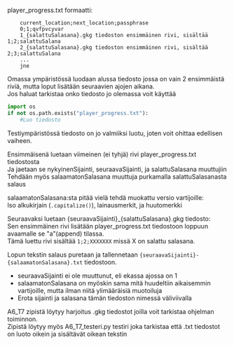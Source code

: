 player_progress.txt formaatti:
```
	current_location;next_location;passphrase
	0;1;qvfpvcyvar
	1_{salattuSalasana}.gkg tiedoston ensimmäinen rivi, sisältää 1;2;salattuSalana
	2_{salattuSalasana}.gkg tiedoston ensimmäinen rivi, sisältää 2;3;salattuSalana
	...
	jne
```
Omassa ympäristössä luodaan alussa tiedosto jossa on vain 2 ensimmäistä riviä, mutta loput lisätään seuraavien ajojen aikana.  
Jos haluat tarkistaa onko tiedosto jo olemassa voit käyttää  
```.py
import os
if not os.path.exists("player_progress.txt"):
	#Luo tiedosto
```
Testiympäristössä tiedosto on jo valmiiksi luotu, joten voit ohittaa edellisen vaiheen.


Ensimmäisenä luetaan viimeinen (ei tyhjä) rivi player_progress.txt tiedostosta  
Ja jaetaan se nykyinenSijainti, seuraavaSijainti, ja salattuSalasana muuttujiin  
Tehdään myös salaamatonSalasana muuttuja purkamalla salattuSalasanasta salaus  

salaamatonSalasana:sta pitää vielä tehdä muokattu versio vartijoille:  
Iso alkukirjain (`.capitalize()`), lainausmerkit, ja huutomerkki

Seuraavaksi luetaan {seuraavaSijainti}_{salattuSalasana}.gkg tiedosto:  
Sen ensimmäinen rivi lisätään player_progress.txt tiedostoon loppuun avaamalle se "a"(append) tilassa.  
Tämä luettu rivi sisältää `1;2;XXXXXXX` missä X on salattu salasana.

Lopun tekstin salaus puretaan ja tallennetaan `{seuraavaSijainti}-{salaamatonSalasana}.txt` tiedostoon.
* seuraavaSijainti ei ole muuttunut, eli ekassa ajossa on 1
* salaamatonSalasana on myöskin sama mitä huudeltiin aikaisemmin vartijoille, mutta ilman niitä ylimääräisiä muotoiluja
* Erota sijainti ja salasana tämän tiedoston nimessä väliviivalla

A6_T7 zipistä löytyy harjoitus .gkg tiedostot joilla voit tarkistaa ohjelman toiminnon.  
Zipistä löytyy myös A6_T7_testeri.py testiri joka tarkistaa että .txt tiedostot on luoto oikein ja sisältävät oikean tekstin
